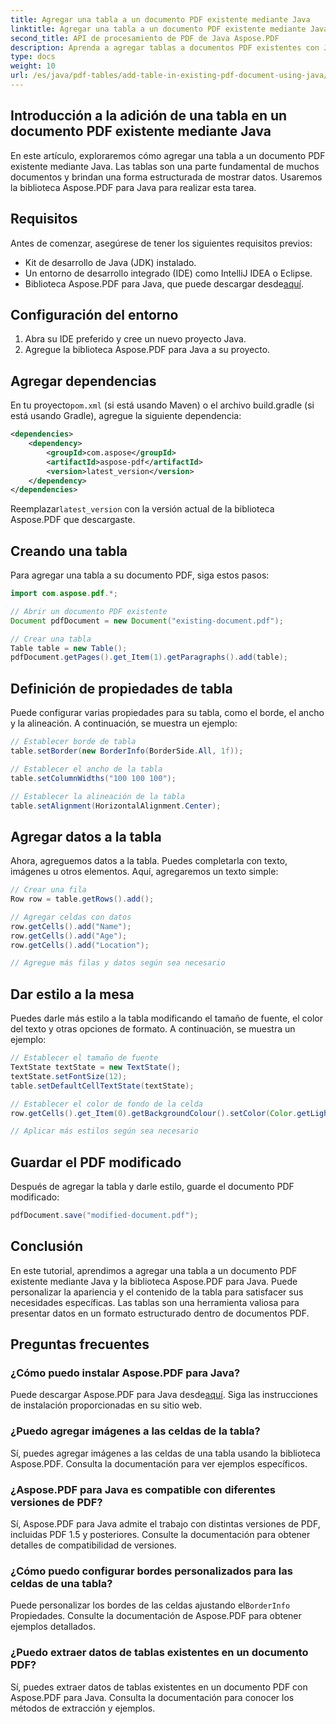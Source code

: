 ```yaml
---
title: Agregar una tabla a un documento PDF existente mediante Java
linktitle: Agregar una tabla a un documento PDF existente mediante Java
second_title: API de procesamiento de PDF de Java Aspose.PDF
description: Aprenda a agregar tablas a documentos PDF existentes con Java y Aspose.PDF para Java. Guía paso a paso con ejemplos de código.
type: docs
weight: 10
url: /es/java/pdf-tables/add-table-in-existing-pdf-document-using-java/
---
```


## Introducción a la adición de una tabla en un documento PDF existente mediante Java

En este artículo, exploraremos cómo agregar una tabla a un documento PDF existente mediante Java. Las tablas son una parte fundamental de muchos documentos y brindan una forma estructurada de mostrar datos. Usaremos la biblioteca Aspose.PDF para Java para realizar esta tarea.

## Requisitos

Antes de comenzar, asegúrese de tener los siguientes requisitos previos:

- Kit de desarrollo de Java (JDK) instalado.
- Un entorno de desarrollo integrado (IDE) como IntelliJ IDEA o Eclipse.
-  Biblioteca Aspose.PDF para Java, que puede descargar desde[aquí](https://releases.aspose.com/pdf/java/).

## Configuración del entorno

1. Abra su IDE preferido y cree un nuevo proyecto Java.
2. Agregue la biblioteca Aspose.PDF para Java a su proyecto.

## Agregar dependencias

 En tu proyecto`pom.xml` (si está usando Maven) o el archivo build.gradle (si está usando Gradle), agregue la siguiente dependencia:

```xml
<dependencies>
    <dependency>
        <groupId>com.aspose</groupId>
        <artifactId>aspose-pdf</artifactId>
        <version>latest_version</version>
    </dependency>
</dependencies>
```

 Reemplazar`latest_version` con la versión actual de la biblioteca Aspose.PDF que descargaste.

## Creando una tabla

Para agregar una tabla a su documento PDF, siga estos pasos:

```java
import com.aspose.pdf.*;

// Abrir un documento PDF existente
Document pdfDocument = new Document("existing-document.pdf");

// Crear una tabla
Table table = new Table();
pdfDocument.getPages().get_Item(1).getParagraphs().add(table);
```

## Definición de propiedades de tabla

Puede configurar varias propiedades para su tabla, como el borde, el ancho y la alineación. A continuación, se muestra un ejemplo:

```java
// Establecer borde de tabla
table.setBorder(new BorderInfo(BorderSide.All, 1f));

// Establecer el ancho de la tabla
table.setColumnWidths("100 100 100");

// Establecer la alineación de la tabla
table.setAlignment(HorizontalAlignment.Center);
```

## Agregar datos a la tabla

Ahora, agreguemos datos a la tabla. Puedes completarla con texto, imágenes u otros elementos. Aquí, agregaremos un texto simple:

```java
// Crear una fila
Row row = table.getRows().add();

// Agregar celdas con datos
row.getCells().add("Name");
row.getCells().add("Age");
row.getCells().add("Location");

// Agregue más filas y datos según sea necesario
```

## Dar estilo a la mesa

Puedes darle más estilo a la tabla modificando el tamaño de fuente, el color del texto y otras opciones de formato. A continuación, se muestra un ejemplo:

```java
// Establecer el tamaño de fuente
TextState textState = new TextState();
textState.setFontSize(12);
table.setDefaultCellTextState(textState);

// Establecer el color de fondo de la celda
row.getCells().get_Item(0).getBackgroundColour().setColor(Color.getLightGray());

// Aplicar más estilos según sea necesario
```

## Guardar el PDF modificado

Después de agregar la tabla y darle estilo, guarde el documento PDF modificado:

```java
pdfDocument.save("modified-document.pdf");
```

## Conclusión

En este tutorial, aprendimos a agregar una tabla a un documento PDF existente mediante Java y la biblioteca Aspose.PDF para Java. Puede personalizar la apariencia y el contenido de la tabla para satisfacer sus necesidades específicas. Las tablas son una herramienta valiosa para presentar datos en un formato estructurado dentro de documentos PDF.

## Preguntas frecuentes

### ¿Cómo puedo instalar Aspose.PDF para Java?

 Puede descargar Aspose.PDF para Java desde[aquí](https://releases.aspose.com/pdf/java/). Siga las instrucciones de instalación proporcionadas en su sitio web.

### ¿Puedo agregar imágenes a las celdas de la tabla?

Sí, puedes agregar imágenes a las celdas de una tabla usando la biblioteca Aspose.PDF. Consulta la documentación para ver ejemplos específicos.

### ¿Aspose.PDF para Java es compatible con diferentes versiones de PDF?

Sí, Aspose.PDF para Java admite el trabajo con distintas versiones de PDF, incluidas PDF 1.5 y posteriores. Consulte la documentación para obtener detalles de compatibilidad de versiones.

### ¿Cómo puedo configurar bordes personalizados para las celdas de una tabla?

 Puede personalizar los bordes de las celdas ajustando el`BorderInfo` Propiedades. Consulte la documentación de Aspose.PDF para obtener ejemplos detallados.

### ¿Puedo extraer datos de tablas existentes en un documento PDF?

Sí, puedes extraer datos de tablas existentes en un documento PDF con Aspose.PDF para Java. Consulta la documentación para conocer los métodos de extracción y ejemplos.